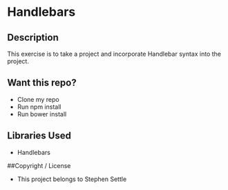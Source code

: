 # Handlebars

## Description
 This exercise is to take a project and incorporate Handlebar syntax into the project.

## Want this repo?
 * Clone my repo
 * Run npm install
 * Run bower install

## Libraries Used
 * Handlebars


##Copyright / License
 * This project belongs to Stephen Settle